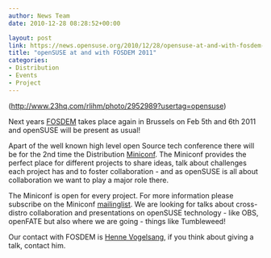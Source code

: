 ```yaml
---
author: News Team
date: 2010-12-28 08:28:52+00:00

layout: post
link: https://news.opensuse.org/2010/12/28/opensuse-at-and-with-fosdem-2011/
title: "openSUSE at and with FOSDEM 2011"
categories:
- Distribution
- Events
- Project
---
```

(http://www.23hq.com/rlihm/photo/2952989?usertag=opensuse)

Next years [FOSDEM](http://www.fosdem.org/2011/) takes place again in Brussels on Feb 5th and 6th 2011 and openSUSE will be present as usual!

Apart of the well known high level open Source tech conference there will be for the 2nd time the Distribution [Miniconf](http://www.fosdem.org/2011/distrominiconf). The Miniconf provides the perfect place for different projects to share ideas, talk about challenges each project has and to foster collaboration - and as openSUSE is all about collaboration we want to play a major role there.
<!-- more -->
The Miniconf is open for every project. For more information please subscribe on the Miniconf [mailinglist](http://lists.fosdem.org/mailman/listinfo/dist2011). We are looking for talks about cross-distro collaboration and presentations on openSUSE technology - like OBS, openFATE but also where we are going - things like Tumbleweed!

Our contact with FOSDEM is [Henne Vogelsang](http://en.opensuse.org/User:Hennevogel), if you think about giving a talk, contact him.		
